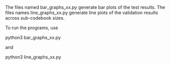 The files named bar_graphs_xx.py generate bar plots of the test results. 
The files names line_graphs_xx.py generate line plots of the validation results across sub-codebook sizes.

To run the programs, use

python3 bar_graphs_xx.py 

and

python3 line_graphs_xx.py

